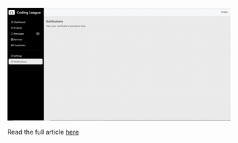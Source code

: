 

![Dashboard](https://github.com/dennismbugua/Bootstrap-SideBar-Navigation/blob/main/imgs/dashboard.gif)

Read the full article <a href="https://dennismbugua.co.ke/articles/mastering-a-dynamic-bootstrap-sidebar-a-step-by-step-guide">here</a>
